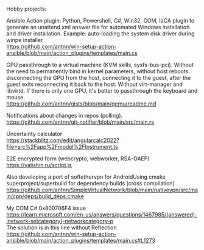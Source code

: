 
Hobby projects:

Ansible Action plugin: Python, Powershell, C#, Win32, COM, IaCA plugin to generate an unattend.xml answer file for automated Windows installation and driver installation. Example: auto-loading the system disk driver during winpe installer <br />
https://github.com/antnn/win-setup-action-ansible/blob/main/action_plugins/templates/main.cs

GPU passthrough to a virtual machine (KVM skills, sysfs-bus-pci). Without the need to permanently bind in kernel parameters, without host reboots: disconnecting the GPU from the host, connecting it to the guest, after the guest exits reconnecting it back to the host. Without virt-manager and libvirtd. If there is only one GPU, it's better to passthrough the keyboard and mouse.
<br />
https://github.com/antnn/gists/blob/main/qemu/readme.md

Notifications about changes in repos (polling).
<br />
https://github.com/antnn/git-notifier/blob/main/src/main.rs

Uncertainty calculator
<br />
https://stackblitz.com/edit/angularcalc2022?file=src%2Fapp%2Fmodel%2FInstrument.ts

E2E encrypted form (webcrypto, webworker, RSA-OAEP)
<br />
https://valishin.ru/script.js

Also developing a port of softethervpn for AndroidUsing cmake superproject/superbuild for dependency builds (cross compilation)
<br />
https://github.com/antnn/SimpleVirtualNetwork/blob/main/nativevpn/src/main/cpp/deps/build_deps.cmake

My COM C# 0x800706F4 issue
<br />
https://learn.microsoft.com/en-us/answers/questions/1467985/(answered)-inetwork-setcategory(-networkcategory-p
<br />
The solution is in this line without Reflection
<br />
https://github.com/antnn/win-setup-action-ansible/blob/main/action_plugins/templates/main.cs#L1273
